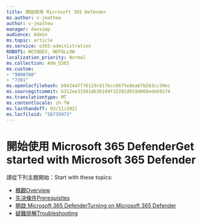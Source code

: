 ```yaml
---
title: 開始使用 Microsoft 365 Defender
ms.author: v-jmathew
author: v-jmathew
manager: dansimp
audience: Admin
ms.topic: article
ms.service: o365-administration
ROBOTS: NOINDEX, NOFOLLOW
localization_priority: Normal
ms.collection: Adm_O365
ms.custom:
- "9000760"
- "7391"
ms.openlocfilehash: b94244ff76129c61fbcc6675e8ea67b583cc39ec
ms.sourcegitcommit: 6312ee31561db36104f32282d019d069ede69174
ms.translationtype: MT
ms.contentlocale: zh-TW
ms.lasthandoff: 03/11/2021
ms.locfileid: "50735973"
---
```

# <a name="get-started-with-microsoft-365-defender"></a><span data-ttu-id="efba3-102">開始使用 Microsoft 365 Defender</span><span class="sxs-lookup"><span data-stu-id="efba3-102">Get started with Microsoft 365 Defender</span></span>

<span data-ttu-id="efba3-103">請從下列主題開始：</span><span class="sxs-lookup"><span data-stu-id="efba3-103">Start with these topics:</span></span>

- [<span data-ttu-id="efba3-104">概觀</span><span class="sxs-lookup"><span data-stu-id="efba3-104">Overview</span></span>](https://docs.microsoft.com/microsoft-365/security/mtp/microsoft-threat-protection)
- [<span data-ttu-id="efba3-105">先決條件</span><span class="sxs-lookup"><span data-stu-id="efba3-105">Prerequisites</span></span>](https://docs.microsoft.com/microsoft-365/security/mtp/prerequisites)
- [<span data-ttu-id="efba3-106">開啟 Microsoft 365 Defender</span><span class="sxs-lookup"><span data-stu-id="efba3-106">Turning on Microsoft 365 Defender</span></span>](https://docs.microsoft.com/microsoft-365/security/mtp/mtp-enable)
- [<span data-ttu-id="efba3-107">疑難排解</span><span class="sxs-lookup"><span data-stu-id="efba3-107">Troubleshooting</span></span>](https://docs.microsoft.com/microsoft-365/security/mtp/troubleshoot)
